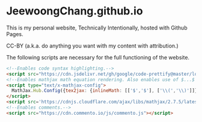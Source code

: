 # JeewoongChang.github.io
This is my personal website, Technically Intentionally, hosted with Github Pages.

CC-BY (a.k.a. do anything you want with my content with attribution.) 

The following scripts are necessary for the full functioning of the website. 

```html
<!--Enables code syntax highlighting.-->
<script src="https://cdn.jsdelivr.net/gh/google/code-prettify@master/loader/run_prettify.js"></script>
<!--Enables mathjax math equation rendering. Also enables use of $...$ inline syntax.-->
<script type="text/x-mathjax-config">
  MathJax.Hub.Config({tex2jax: {inlineMath: [['$','$'], ['\\(','\\)']]}});
</script>
<script src='https://cdnjs.cloudflare.com/ajax/libs/mathjax/2.7.5/latest.js?config=TeX-MML-AM_CHTML' async></script>
<!--Enables comments.-->
<script src="https://cdn.commento.io/js/commento.js"></script>
```
